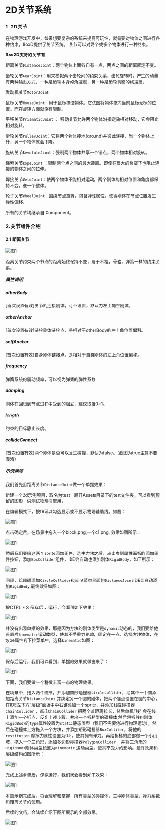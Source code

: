 # 2D关节系统

### 1. 2D关节

​        在物理游戏开发中，如果想要复杂的系统来提高可玩性，就需要对物体之间进行各种约束，BoxD提供了关节系统。 关节可以对两个或多个物体进行一种约束。

**Box2D支持的关节有**：

距离关节`DistanceJoint`：两个物体上面各自有一点，两点之间的距离固定不变。

齿轮关节`GearJoint`：用来模拟两个齿轮间的约束关系，齿轮旋转时，产生的动量有两种输出方式，一种是齿轮本身的角速度，另一种是齿轮表面的线速度。

发动机关节`MotorJoint`

鼠标关节`MouseJoint`：用于鼠标操控物体。它试图将物体拖向当前鼠标光标的位置。而在旋转方面就没有限制。

平移关节`PrismaticJoint` ：  移动关节允许两个物体沿指定轴相对移动，它会阻止相对旋转。

滑轮关节`PulleyJoint`：它将两个物体接地(ground)并彼此连接，当一个物体上升，另一个物体就会下降。

旋转关节`RevoluteJiont`：强制两个物体共享一个锚点，两个物体相对旋转。

绳索关节`RopeJoint` ：限制两个点之间的最大距离。即使在很大的负载下也阻止连接的物体之间的拉伸。

焊接关节`WeldJoint`：使两个物体不能相对运动，两个刚体的相对位置和角度都保持不变，像一个整体。

轮子关节`WheelJoint`：围绕节点旋转，包含弹性属性，使得刚体在节点位置发生弹性偏移。

所有的关节均继承自 Component。

### 2.关节组件介绍

#### 2.1 距离关节

![图1](img/distance.png)<br/>

距离关节约束两个节点的距离始终保持不变，用于木棍，骨骼，弹簧一样的约束关系。

##### 属性说明

##### otherBody 

[首次设置有效]关节的连接刚体，可不设置，默认为左上角空刚体。

##### otherAnchor  

[首次设置有效]链接刚体链接点，是相对于otherBody的左上角位置偏移。

##### selfAnchor

[首次设置有效]自身刚体链接点，是相对于自身刚体的左上角位置偏移。

##### frequency

弹簧系统的震动频率，可以视为弹簧的弹性系数

##### damping

刚体在回归到节点过程中受到的阻尼，建议取值0~1。

##### length

约束的目标静止长度。

##### collideConnect

[首次设置有效]两个刚体是否可以发生碰撞，默认为false。（截图为true注意不要混淆）

##### 示例演练

我们首先用距离关节`DistanceJoint`做一个单摆效果：

新建一个2d示例项目，取名为test，展开Assets目录下的test文件夹，可以看到预留的图形，供测试物理引擎用，

在编辑模式下，按f9可以勾选显示或不显示物理辅助线。如图：

![图1](img/test.png)

点击确定后，在场景中拖入一个block.png,一个c1.png, 效果如图所示：

![图1](img/1.png)

然后我们要给这两个sprite添加组件，选中方块之后，点击右侧属性面板的添加组件按钮，添加`BoxCollider`组件，IDE会自动也添加刚体`RigidBody`，如下所示：

![图1](img/add.gif)

同理，给圆球添加`CircleCollider`和joint菜单里面的`DistanceJoint`IDE会自动添加`RigidBody`,最终效果如图：

![图1](img/2.png)

按CTRL + S 保存后 ，运行，会看到如下效果：

![图1](img/1.gif)

并没有出现单摆的效果，那是因为方块的刚体类型是`dynamic`动态的，我们要给他设置成`kinematic`运动类型，使其不受重力影响，固定在一点。选择方块物体，在type属性的下拉菜单中，选择`kinematic`如图：

![图1](img/3.png)

保存后运行，我们可以看到，单摆的效果就做出来了：

![图1](img/2.gif)

下面，我们要做一个稍微丰富一点的物理效果。

在场景中，拖入两个圆形，并添加圆形碰撞器`CircleCollider`，给其中一个圆添加距离关节`DistanceJoint`,并绑定另一个圆的刚体，把两个锚点设置在圆的中心，在IDE左下方“层级”面板中中右键添加一个sprite，并添加线性碰撞器`ChainCollider` ，点击`ChainCollider` 把两个点距离拉长，然后单机“线“ 会在线上添加一个折点，反复上述步骤，做出一个折梯型的碰撞体,然后将折线的刚体`RigidBody`的`type`属性设置为`static`静态类型（我们不需要他进行物理运动），然后在碰撞体上方拖入一个方块，并添加矩形碰撞器`BoxCollider`，将他的`restitution` 摩擦力属性设置为0.5，使其拥有弹力。再给折梯的底部做一个小山坡，拖入一个三角形，添加多边形碰撞器`PolygonCollider` ，并将三角形的`RigidBody`刚体类型设置为`Kinematic` 运动类型，使其不受力的影响。最终效果和层级结构如图所示：

![图1](img/4.png)

完成上述步骤后，保存运行，我们就会看到如下效果：

![图1](img/3.gif)

本篇示例完成后，将会理解和掌握，所有类型的碰撞体，三种刚体类型，弹力系数和距离关节的使用。

后续的文档，会陆续介绍下图所展示的全部效果。

![图1](img/scene.gif)
